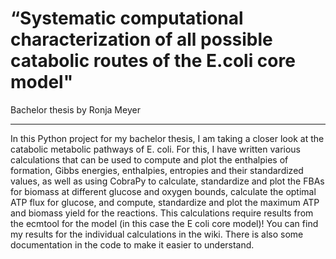 # “Systematic computational characterization of all possible catabolic routes of the E.coli core model"
Bachelor thesis by Ronja Meyer

---

In this Python project for my bachelor thesis, I am taking a closer look at the catabolic metabolic pathways of E. coli. 
For this, I have written various calculations that can be used to compute and plot the enthalpies of formation, Gibbs energies, enthalpies, entropies and their standardized values, 
as well as using CobraPy to calculate, standardize and plot the FBAs for biomass at different glucose and oxygen bounds, calculate the optimal ATP flux for glucose, and compute, standardize and plot the maximum ATP and biomass yield for the reactions. 
This calculations require results from the ecmtool for the model (in this case the E coli core model)! 
You can find my results for the individual calculations in the wiki.
There is also some documentation in the code to make it easier to understand.
